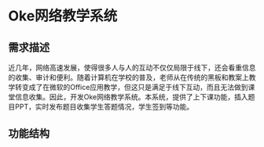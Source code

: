 # Oke网络教学系统
## 需求描述
近几年，网络高速发展，使得很多人与人的互动不仅仅局限于线下，还会看重信息的收集、审计和便利。随着计算机在学校的普及，老师从在传统的黑板和教案上教学转变成了在微软的Office应用教学，但这只是满足于线下互动，而且无法做到课堂信息收集。因此，开发Oke网络教学系统。本系统，提供了上下课功能，插入题目PPT，实时发布题目收集学生答题情况，学生签到等功能。
## 功能结构